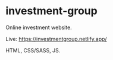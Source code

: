 # investment-group
Online investment website.

Live: https://investmentgroup.netlify.app/


HTML, CSS/SASS, JS.
